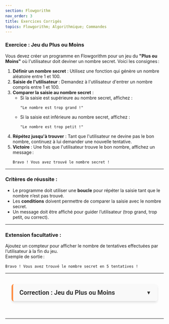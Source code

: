 ```yaml
---
section: Flowgorithm
nav_order: 3
title: Exercices Corrigés
topics: Flowgorithm; Algorithmique; Commandes
---
```


<style>
/* Style général de la FAQ */
.faq-container {
  max-width: 900px;
  margin: 0 auto;
  padding: 20px;
  font-family: 'Roboto', sans-serif;
}

.faq-title {
  font-size: 32px;
  color: #2a9df4;
  text-align: center;
  margin-bottom: 40px;
}

/* Style des sections */
.faq-section {
  margin-bottom: 20px;
  border-left: 5px solid #2a9df4; /* Bande colorée */
  background: #fff;
  border-radius: 8px;
  box-shadow: 0 4px 6px rgba(0, 0, 0, 0.1);
  overflow: hidden;
  transition: all 0.3s ease;
}

.faq-section-title {
  font-size: 20px;
  font-weight: bold;
  padding: 15px 20px;
  color: #333;
  cursor: pointer;
  display: flex;
  justify-content: space-between;
  align-items: center;
  background-color: #f9f9f9;
  border-bottom: 1px solid #ddd;
  transition: background-color 0.3s ease;
}

.faq-section-title:hover {
  background-color: #f0f0f0;
}

.faq-section-title .arrow {
  font-size: 16px;
  transform: rotate(0deg);
  transition: transform 0.3s ease;
}

.faq-section.collapsed .faq-section-title .arrow {
  transform: rotate(-90deg);
}

/* Gestion des sections */
.faq-content {
  max-height: 0; /* Fermé par défaut */
  padding: 0 20px; /* Réduit l'espace initial */
  overflow: hidden; /* Cache le contenu quand fermé */
  background-color: #fff;
  transition: max-height 0.5s ease, padding 0.5s ease;
}

.faq-section.open .faq-content {
  max-height: 1000px; /* Sera ajusté dynamiquement par le JS */
  padding: 20px; /* Ajoute l'espacement */
  padding-bottom: 30px; /* Ajoute un espace supplémentaire en bas */
}



.faq-section-title .arrow {
  font-size: 16px;
  transform: rotate(0deg);
  transition: transform 0.3s ease;
}

.faq-section.open .faq-section-title .arrow {
  transform: rotate(90deg);
}

/* Questions et réponses */
.faq-item {
  margin-bottom: 15px;
  overflow: hidden;
}

.faq-question {
  font-size: 18px;
  font-weight: bold;
  color: #2a9df4;
  margin-bottom: 5px;
  display: flex;
  align-items: center;
}

.faq-question::before {
  content: '●';
  color: #2a9df4;
  font-size: 18px;
  margin-right: 10px;
}

.faq-answer {
  font-size: 16px;
  color: #555;
  font-weight: bold;
  line-height: 1.6;
  margin-left: 20px;
}

/* Couleurs spécifiques aux sections */
.faq-section.excel {
  border-left-color: #1d6f42;
}
.faq-section.flowgorithm {
  border-left-color: #ff8c42;
}
.faq-section.arduino {
  border-left-color: #0072ce;
}
.faq-section.python {
  border-left-color: #f4c542;
}

/* Animation pour ouverture/fermeture */
.faq-content {
  max-height: 0;
  overflow: hidden;
}

.faq-section.open .faq-content {
  max-height: 500px;
  animation: slideDown 0.5s ease;
}

@keyframes slideDown {
  from {
    max-height: 0;
  }
  to {
    max-height: 500px;
  }
}

/* Responsive Design */
@media (max-width: 768px) {
  .faq-title {
    font-size: 24px;
  }

  .faq-section-title {
    font-size: 18px;
  }

  .faq-question {
    font-size: 16px;
  }

  .faq-answer {
    font-size: 14px;
  }
}
</style>

### Exercice : Jeu du Plus ou Moins

Vous devez créer un programme en Flowgorithm pour un jeu du **"Plus ou Moins"** où l'utilisateur doit deviner un nombre secret. Voici les consignes :

1. **Définir un nombre secret** : Utilisez une fonction qui génère un nombre aléatoire entre 1 et 100.  
2. **Saisie de l'utilisateur** : Demandez à l'utilisateur d'entrer un nombre compris entre 1 et 100.  
3. **Comparer la saisie au nombre secret** :  
   - Si la saisie est supérieure au nombre secret, affichez :  
     ```
     "Le nombre est trop grand !"
     ```
   - Si la saisie est inférieure au nombre secret, affichez :  
     ```
     "Le nombre est trop petit !"
     ```
4. **Répétez jusqu'à trouver** : Tant que l'utilisateur ne devine pas le bon nombre, continuez à lui demander une nouvelle tentative.  
5. **Victoire** : Une fois que l'utilisateur trouve le bon nombre, affichez un message :  
   ```
   Bravo ! Vous avez trouvé le nombre secret !
   ```

---

### Critères de réussite :
- Le programme doit utiliser une **boucle** pour répéter la saisie tant que le nombre n’est pas trouvé.  
- Les **conditions** doivent permettre de comparer la saisie avec le nombre secret.  
- Un message doit être affiché pour guider l’utilisateur (trop grand, trop petit, ou correct).

---

### Extension facultative :
Ajoutez un compteur pour afficher le nombre de tentatives effectuées par l’utilisateur à la fin du jeu.  
Exemple de sortie :
```
Bravo ! Vous avez trouvé le nombre secret en 5 tentatives !
```

---

<div class="faq-container">
  <div class="faq-section flowgorithm">
    <div class="faq-section-title">
      Correction : Jeu du Plus ou Moins
      <span class="arrow">▼</span>
    </div>
    <div class="faq-content">
      <p>
        Voici un exemple de correction pour cet exercice en Flowgorithm :
      </p>
      <img src="image/02-ExercicesCorriges/1733675607594.png" alt="Diagramme de solution : Jeu du Plus ou Moins" />
      <p>
        Le diagramme utilise une boucle pour répéter la saisie, avec des conditions permettant d’afficher si le nombre est trop grand ou trop petit, et un message de victoire une fois le nombre trouvé.
      </p>
    </div>
  </div>
</div>

<script>
document.addEventListener("DOMContentLoaded", function () {
  const sectionTitles = document.querySelectorAll(".faq-section-title");

  sectionTitles.forEach((title) => {
    title.addEventListener("click", function () {
      const section = this.parentElement;
      const content = section.querySelector(".faq-content");

      if (section.classList.contains("open")) {
        // Fermer la section
        section.classList.remove("open");
        content.style.maxHeight = "0"; // Réduit la hauteur
        content.style.padding = "0 20px"; // Réduit le padding
      } else {
        // Ouvrir la section
        section.classList.add("open");
        content.style.maxHeight = `${content.scrollHeight}px`; // Hauteur du contenu
        content.style.padding = "20px"; // Ajoute le padding
      }
    });
  });
});
</script>

---
